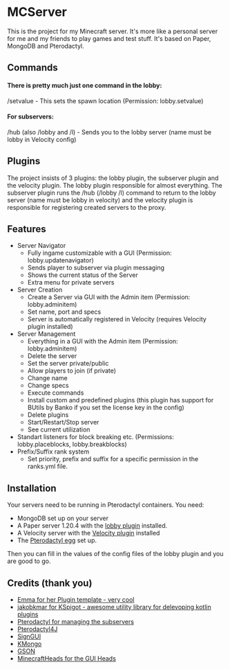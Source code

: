 
# MCServer

This is the project for my Minecraft server. It's more like a personal server for me and my friends to play games and test stuff. It's based on Paper, MongoDB and Pterodactyl.

## Commands
#### There is pretty much just one command in the lobby:

/setvalue <spawn> - This sets the spawn location (Permission: lobby.setvalue)

#### For subservers:

/hub (also /lobby and /l) - Sends you to the lobby server (name must be lobby in Velocity config)

## Plugins
The project insists of 3 plugins: the lobby plugin, the subserver plugin and the velocity plugin. The lobby plugin responsible for almost everything. The subserver plugin runs the /hub (/lobby /l) command to return to the lobby server (name must be lobby in velocity) and the velocity plugin is responsible for registering created servers to the proxy.

## Features
- Server Navigator
    - Fully ingame customizable with a GUI (Permission: lobby.updatenavigator)
    - Sends player to subserver via plugin messaging
    - Shows the current status of the Server
    - Extra menu for private servers
- Server Creation 
    - Create a Server via GUI with the Admin item (Permission: lobby.adminitem)
    - Set name, port and specs
    - Server is automatically registered in Velocity (requires Velocity plugin installed)
- Server Management
    - Everything in a GUI with the Admin item (Permission: lobby.adminitem)
    - Delete the server
    - Set the server private/public
    - Allow players to join (if private)
    - Change name
    - Change specs
    - Execute commands
    - Install custom and predefined plugins (this plugin has support for BUtils by Banko if you set the license key in the config)
    - Delete plugins
    - Start/Restart/Stop server
    - See current utilization
- Standart listeners for block breaking etc. (Permissions: lobby.placeblocks, lobby.breakblocks)
- Prefix/Suffix rank system
    - Set priority, prefix and suffix for a specific permission in the ranks.yml file.

## Installation

Your servers need to be running in Pterodactyl containers.
You need:
- MongoDB set up on your server
- A Paper server 1.20.4 with the [lobby plugin](https://github.com/dqmme/mcserver/releases/latest/download/lobby.jar) installed.
- A Velocity server with the [Velocity plugin](https://github.com/dqmme/mcserver/releases/latest/download/velocity.jar) installed
- The [Pterodactyl egg](https://github.com/dqmme/mcserver/releases/latest/download/egg.json) set up.

Then you can fill in the values of the config files of the lobby plugin and you are good to go.

## Credits (thank you)
- [Emma for her Plugin template - very cool](https://github.com/emmaboecker/paper-kotlin-example)
- [jakobkmar for KSpigot - awesome utility library for delevoping kotlin plugins](https://github.com/jakobkmar/KSpigot)
- [Pterodactyl for managing the subservers](https://pterodactyl.io/)
- [Pterodactyl4J](https://github.com/mattmalec/Pterodactyl4J)
- [SignGUI](https://github.com/Rapha149/SignGUI)
- [KMongo](https://litote.org/kmongo/)
- [GSON](https://github.com/google/gson)
- [MinecraftHeads for the GUI Heads](https://minecraft-heads.com/)